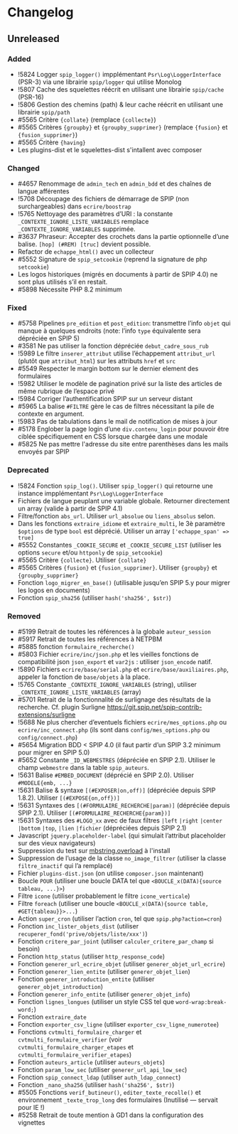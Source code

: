 # Changelog

## Unreleased

### Added

- !5824 Logger `spip_logger()` impplémentant `Psr\Log\LoggerInterface` (PSR-3) via une librairie `spip/logger` qui utilise Monolog
- !5807 Cache des squelettes réécrit en utilisant une librairie `spip/cache` (PSR-16)
- !5806 Gestion des chemins (path) & leur cache réécrit en utilisant une librairie `spip/path`
- #5565 Critère `{collate}` (remplace `{collecte}`)
- #5565 Critères `{groupby}` et `{groupby_supprimer}` (remplace `{fusion}` et `{fusion_supprimer}`)
- #5565 Critère `{having}`
- Les plugins-dist et le squelettes-dist s'intallent avec composer

### Changed

- #4657 Renommage de `admin_tech` en `admin_bdd` et des chaînes de langue afférentes
- !5708 Découpage des fichiers de démarrage de SPIP (non surchargeables) dans `ecrire/boostrap`
- !5765 Nettoyage des paramètres d’URI : la constante `_CONTEXTE_IGNORE_LISTE_VARIABLES` remplace `_CONTEXTE_IGNORE_VARIABLES` supprimée.
- #3637 Phraseur: Accepter des crochets dans la partie optionnelle d’une balise. `[hop] (#REM) [truc]` devient possible.
- Refactor de `echappe_html()` avec un collecteur
- #5552 Signature de `spip_setcookie` (reprend la signature de php `setcookie`)
- Les logos historiques (migrés en documents à partir de SPIP 4.0) ne sont plus utilisés s’il en restait.
- #5898 Nécessite PHP 8.2 minimum

### Fixed

- #5758 Pipelines `pre_edition` et `post_edition`: transmettre l’info `objet` qui manque à quelques endroits (note: l’info `type` équivalente sera dépréciée en SPIP 5)
- #3581 Ne pas utiliser la fonction dépréciée `debut_cadre_sous_rub`
- !5989 Le filtre `inserer_attribut` utilise l’échappement `attribut_url` (plutôt que `attribut_html`) sur les attributs `href` et `src`
- #5549 Respecter le margin bottom sur le dernier element des formulaires
- !5982 Utiliser le modèle de pagination privé sur la liste des articles de même rubrique de l’espace privé
- !5984 Corriger l’authentification SPIP sur un serveur distant
- #5965 La balise `#FILTRE` gère le cas de filtres nécessitant la pile de contexte en argument.
- !5983 Pas de tabulations dans le mail de notification de mises à jour
- #5178 Englober la page login d’une `div.contenu_login` pour pouvoir être ciblée spécifiquement en CSS lorsque chargée dans une modale
- #5825 Ne pas mettre l'adresse du site entre parenthèses dans les mails envoyés par SPIP

### Deprecated

- !5824 Fonction `spip_log()`. Utiliser `spip_logger()` qui retourne une instance impplémentant `Psr\Log\LoggerInterface`
- Fichiers de langue peuplant une variable globale. Retourner directement un array (valide à partir de SPIP 4.1)
- Filtre/fonction `abs_url`. Utiliser `url_absolue` ou `liens_absolus` selon.
- Dans les fonctions `extraire_idiome` et `extraire_multi`, le 3è paramètre `$options` de type `bool` est déprécié. Utiliser un array `['echappe_span' => true]`
- #5552 Constantes `_COOKIE_SECURE` et `_COOKIE_SECURE_LIST` (utiliser les options `secure` et/ou `httponly` de `spip_setcookie`)
- #5565 Critère `{collecte}`. Utiliser `{collate}`
- #5565 Critères `{fusion}` et `{fusion_supprimer}`. Utiliser `{groupby}` et `{groupby_supprimer}`
- Fonction `logo_migrer_en_base()` (utilisable jusqu’en SPIP 5.y pour migrer les logos en documents)
- Fonction `spip_sha256` (utiliser `hash('sha256', $str)`)

### Removed

- #5199 Retrait de toutes les références à la globale `auteur_session`
- #5917 Retrait de toutes les références à NETPBM
- #5885 fonction `formulaire_recherche()`
- #5803 Fichier `ecrire/inc/json.php` et les vieilles fonctions de compatibilité json `json_export` et `var2js` : utiliser `json_encode` natif.
- !5890 Fichiers `ecrire/base/serial.php` et `ecrire/base/auxiliaires.php`, appeler la fonction de `base/objets` à la place.
- !5765 Constante `_CONTEXTE_IGNORE_VARIABLES` (string), utiliser `_CONTEXTE_IGNORE_LISTE_VARIABLES` (array)
- #5701 Retrait de la fonctionnalité de surlignage des résultats de la recherche. Cf. plugin Surligne <https://git.spip.net/spip-contrib-extensions/surligne>
- !5688 Ne plus chercher d’eventuels fichiers `ecrire/mes_options.php` ou `ecrire/inc_connect.php` (ils sont dans `config/mes_options.php` ou `config/connect.php`)
- #5654 Migration BDD < SPIP 4.0 (il faut partir d’un SPIP 3.2 minimum pour migrer en SPIP 5.0)
- #5652 Constante `_ID_WEBMESTRES` (dépréciée en SPIP 2.1). Utiliser le champ `webmestre` dans la table `spip_auteurs`.
- !5631 Balise `#EMBED_DOCUMENT` (déprécié en SPIP 2.0). Utiliser `#MODELE{emb, ...}`
- !5631 Balise & syntaxe `[(#EXPOSER|on,off)]` (dépréciée depuis SPIP 1.8.2). Utiliser `[(#EXPOSE{on,off})]`
- !5631 Syntaxes des `[(#FORMULAIRE_RECHERCHE|param)]` (dépréciée depuis SPIP 2.1). Utiliser `[(#FORMULAIRE_RECHERCHE{param})]`
- !5631 Syntaxes des `#LOGO_xx` avec de faux filtres `|left` `|right` `|center` `|bottom` `|top`, `|lien` `|fichier` (dépréciées depuis SPIP 2.1)
- Javascript `jquery.placeholder-label` (qui simulait l’attribut placeholder sur des vieux navigateurs)
- Suppression du test sur [mbstring.overload](https://www.php.net/manual/en/mbstring.configuration.php#ini.mbstring.func-overload) à l'install
- Suppression de l’usage de la classe `no_image_filtrer` (utiliser la classe `filtre_inactif` qui l’a remplacé)
- Fichier `plugins-dist.json` (on utilise `composer.json` maintenant)
- Boucle `POUR` (utiliser une boucle DATA tel que `<BOUCLE_x(DATA){source tableau, ...}>`)
- Filtre `icone` (utiliser probablement le filtre `icone_verticale`)
- Filtre `foreach` (utiliser une boucle `<BOUCLE_x(DATA){source table, #GET{tableau}}>...`)
- Action `super_cron` (utiliser l’action `cron`, tel que `spip.php?action=cron`)
- Fonction `inc_lister_objets_dist` (utiliser `recuperer_fond('prive/objets/liste/xxx')`)
- Fonction `critere_par_joint` (utiliser `calculer_critere_par_champ` si besoin)
- Fonction `http_status` (utiliser `http_response_code`)
- Fonction `generer_url_ecrire_objet` (utiliser `generer_objet_url_ecrire`)
- Fonction `generer_lien_entite` (utiliser `generer_objet_lien`)
- Fonction `generer_introduction_entite` (utiliser `generer_objet_introduction`)
- Fonction `generer_info_entite` (utiliser `generer_objet_info`)
- Fonction `lignes_longues` (utiliser un style CSS tel que `word-wrap:break-word;`)
- Fonction `extraire_date`
- Fonction `exporter_csv_ligne` (utiliser `exporter_csv_ligne_numerotee`)
- Fonctions `cvtmulti_formulaire_charger` et  `cvtmulti_formulaire_verifier` (voir `cvtmulti_formulaire_charger_etapes` et `cvtmulti_formulaire_verifier_etapes`)
- Fonction `auteurs_article` (utiliser `auteurs_objets`)
- Fonction `param_low_sec` (utiliser `generer_url_api_low_sec`)
- Fonction `spip_connect_ldap` (utiliser `auth_ldap_connect`)
- Fonction `_nano_sha256` (utiliser `hash('sha256', $str)`)
- #5505 Fonctions `verif_butineur()`, `editer_texte_recolle()` et environnement `_texte_trop_long` des formulaires (Inutilisé — servait pour IE !)
- #5258 Retrait de toute mention à GD1 dans la configuration des vignettes
